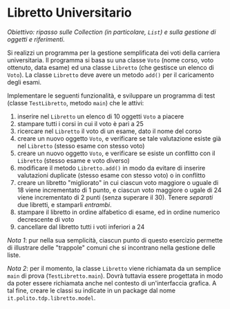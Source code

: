 # Libretto Universitario

_Obiettivo: ripasso sulle Collection (in particolare, `List`) e sulla gestione di oggetti e riferimenti._

Si realizzi un programma per la gestione semplificata dei voti della carriera universitaria.
Il programma si basa su una classe `Voto` (nome corso, voto ottenuto, data esame) ed una classe `Libretto` (che gestisce un elenco di `Voto`). La classe `Libretto` deve avere un metodo `add()` per il caricamento degli esami.

Implementare le seguenti funzionalità, e sviluppare un programma di test (classe `TestLibretto`, metodo `main`) che le attivi:

1. inserire nel `Libretto` un elenco di 10 oggetti `Voto` a piacere
1. stampare tutti i corsi in cui il voto è pari a 25
1. ricercare nel `Libretto` il voto di un esame, dato il nome del corso
1. creare un nuovo oggetto `Voto`, e verificare se tale valutazione esiste già  nel `Libretto` (stesso esame con stesso voto)
1. creare un nuovo oggetto `Voto`, e verificare se esiste un conflitto con il `Libretto` (stesso esame e voto diverso)
1. modificare il metodo `Libretto.add()` in modo da evitare di inserire valutazioni duplicate (stesso esame con stesso voto) o in conflitto
1. creare un libretto "migliorato" in cui ciascun voto maggiore o uguale di 18 viene incrementato di 1 punto, e ciascun voto maggiore o ugale di 24 viene incrementato di 2 punti (senza superare il 30). Tenere _separati_ due libretti, e stamparli _entrambi_.
1. stampare il libretto in ordine alfabetico di esame, ed in ordine numerico decrescente di voto
1. cancellare dal libretto tutti i voti inferiori a 24

_Nota 1_: pur nella sua semplicità, ciascun punto di questo esercizio permette di illustrare delle "trappole" comuni che si incontrano nella gestione delle liste.

_Nota 2_: per il momento, la classe `Libretto` viene richiamata da un semplice `main` di prova (`TestLibretto.main`). Dovrà tuttavia essere progettata in modo da poter essere richiamata anche nel contesto di un'interfaccia grafica. A tal fine, creare le classi su indicate in un package dal nome `it.polito.tdp.libretto.model`.